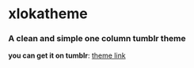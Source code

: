 xlokatheme
==========

### A clean and simple one column tumblr theme 

**you can get it on tumblr**: [theme link](https://www.tumblr.com/theme/39282)
